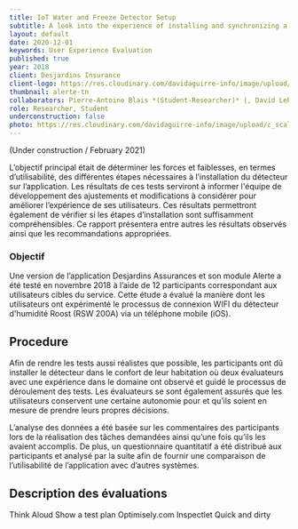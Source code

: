 ```yaml
---
title: IoT Water and Freeze Detector Setup
subtitle: A look into the experience of installing and synchronizing a IoT device, as part of a property insurance service.
layout: default
date: 2020-12-01
keywords: User Experience Evaluation
published: true
year: 2018
client: Desjardins Insurance
client-logo: https://res.cloudinary.com/davidaguirre-info/image/upload/v1625501345/Logos/logo-desjardins_rh3wif.png
thumbnail: alerte-tn
collaborators: Pierre-Antoine Blais *(Student-Researcher)* |, David Lebbel *(Project Owner-Desjardins)* |, Pierre-Majorique Léger *(Supervisor-Professor)* |, 
role: Researcher, Student
underconstruction: false
photo: https://res.cloudinary.com/davidaguirre-info/image/upload/c_scale,q_50,w_1000/v1625344900/Desjardins/mainphotoalerte_gv3rbj.jpg
---
```

(Under construction / February 2021)


L’objectif principal était de déterminer les forces et faiblesses, en termes d’utilisabilité, des différentes étapes nécessaires à l’installation du détecteur sur l’application. Les résultats de ces tests serviront à informer l'équipe de développement des ajustements et modifications à considérer pour améliorer l’expérience de ses utilisateurs. Ces résultats permettront également de vérifier si les étapes d’installation sont suffisamment compréhensibles. Ce rapport présentera entre autres les résultats observés ainsi que les recommandations appropriées.

### Objectif
Une version de l’application Desjardins Assurances et son module Alerte a été testé en novembre 2018 à l’aide de 12 participants correspondant aux utilisateurs cibles du service. Cette étude a évalué la manière dont les utilisateurs ont expérimenté le processus de connexion WIFI du détecteur d'humidité Roost (RSW 200A) via un téléphone mobile (iOS).

## Procedure
Afin de rendre les tests aussi réalistes que possible, les participants ont dû installer le détecteur dans le confort de leur habitation où deux évaluateurs avec une expérience dans le domaine ont observé et guidé le processus de déroulement des tests. Les évaluateurs se sont également assurés que les utilisateurs conservent une certaine autonomie pour et qu’ils soient en mesure de prendre leurs propres décisions.

L’analyse des données a été basée sur les commentaires des participants lors de la réalisation des tâches demandées ainsi qu’une fois qu’ils les avaient accomplis. De plus, un questionnaire quantitatif a été distribué aux participants et analysé par la suite afin de fournir une comparaison de l’utilisabilité de l’application avec d’autres systèmes.

## Description des évaluations


Think Aloud
Show a test plan
Optimisely.com
Inspectlet
Quick and dirty

